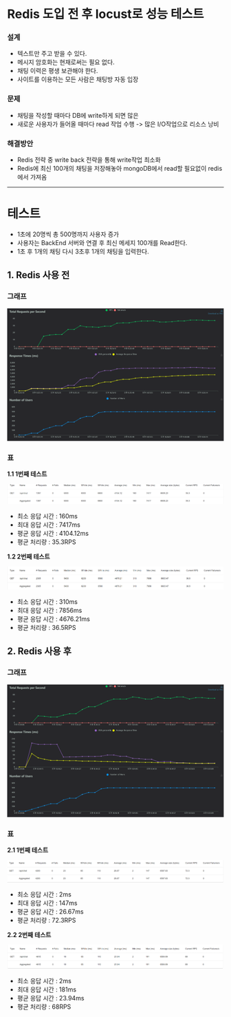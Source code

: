 
# Redis 도입 전 후 locust로 성능 테스트

  ### 설계
    
  - 텍스트만 주고 받을 수 있다.
  - 메시지 암호화는 현재로써는 필요 없다.
  - 채팅 이력은 평생 보관해야 한다.
  - 사이트를 이용하는 모든 사람은 채팅방 자동 입장

  ### 문제

  - 채팅을 작성할 때마다 DB에 write하게 되면 많은
  - 새로운 사용자가 들어올 때마다 read 작업 수행
  -> 많은 I/O작업으로 리소스 낭비
  
  ### 해결방안

- Redis 전략 중 write back 전략을 통해 write작업 최소화
- Redis에 최신 100개의 채팅을 저장해놓아 mongoDB에서 read할 필요없이 redis에서 가져옴

------------------------------------------------------
  
# 테스트

  - 1초에 20명씩 총 500명까지 사용자 증가
  - 사용자는 BackEnd 서버와 연결 후 최신 메세지 100개를 Read한다.
  - 1초 후 1개의 채팅 다시 3초후 1개의 채팅을 입력한다.
  
## 1. Redis 사용 전
  

  ### 그래프

  ![그래프](images/Redis도입전_그래프.png)

  ### 표

  **1.1 1번째 테스트**
    
  ![표](images/Redis도입전_표1.png)
  
  - 최소 응답 시간 : 160ms
  - 최대 응답 시간 : 7417ms
  - 평균 응답 시간 : 4104.12ms
  - 평균 처리량 : 35.3RPS

  **1.2 2번째 테스트**
    
  ![표](images/Redis도입전_표2.png)
  
  - 최소 응답 시간 : 310ms
  - 최대 응답 시간 : 7856ms
  - 평균 응답 시간 : 4676.21ms
  - 평균 처리량 : 36.5RPS

## 2. Redis 사용 후
  

  ### 그래프

  ![그래프](images/Redis도입후_그래프.png)

  ### 표

  **2.1 1번째 테스트**
    
  ![표](images/Redis도입후_표1.png)
  
  - 최소 응답 시간 : 2ms
  - 최대 응답 시간 : 147ms
  - 평균 응답 시간 : 26.67ms
  - 평균 처리량 : 72.3RPS

  **2.2 2번째 테스트**
    
  ![표](images/Redis도입후_표2.png)
  
  - 최소 응답 시간 : 2ms
  - 최대 응답 시간 : 181ms
  - 평균 응답 시간 : 23.94ms
  - 평균 처리량 : 68RPS
